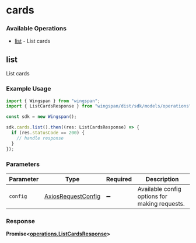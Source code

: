 # cards

### Available Operations

* [list](#list) - List cards

## list

List cards

### Example Usage

```typescript
import { Wingspan } from "wingspan";
import { ListCardsResponse } from "wingspan/dist/sdk/models/operations";

const sdk = new Wingspan();

sdk.cards.list().then((res: ListCardsResponse) => {
  if (res.statusCode == 200) {
    // handle response
  }
});
```

### Parameters

| Parameter                                                    | Type                                                         | Required                                                     | Description                                                  |
| ------------------------------------------------------------ | ------------------------------------------------------------ | ------------------------------------------------------------ | ------------------------------------------------------------ |
| `config`                                                     | [AxiosRequestConfig](https://axios-http.com/docs/req_config) | :heavy_minus_sign:                                           | Available config options for making requests.                |


### Response

**Promise<[operations.ListCardsResponse](../../models/operations/listcardsresponse.md)>**

